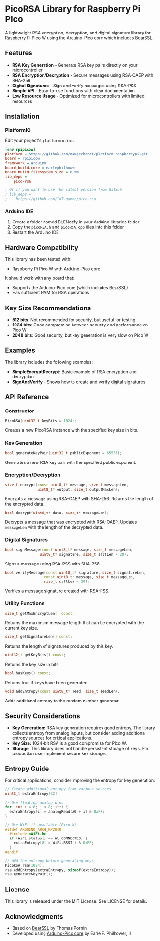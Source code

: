 # PicoRSA Library for Raspberry Pi Pico

A lightweight RSA encryption, decryption, and digital signature library for Raspberry Pi Pico W using the Arduino-Pico core which includes BearSSL.

## Features

- **RSA Key Generation** - Generate RSA key pairs directly on your microcontroller
- **RSA Encryption/Decryption** - Secure messages using RSA-OAEP with SHA-256
- **Digital Signatures** - Sign and verify messages using RSA-PSS
- **Simple API** - Easy-to-use functions with clear documentation
- **Low Resource Usage** - Optimized for microcontrollers with limited resources

## Installation

### PlatformIO

Edit your project's `platformio.ini`:

```ini
[env:rpipicow]
platform = https://github.com/maxgerhardt/platform-raspberrypi.git
board = rpipicow
framework = arduino
board_build.core = earlephilhower
board_build.filesystem_size = 0.5m
lib_deps =
    pico-rsa

; Or if you want to use the latest version from GitHub
; lib_deps =
;    https://github.com/IoT-gamer/pico-rsa
```

### Arduino IDE

1. Create a folder named BLENotify in your Arduino libraries folder
2. Copy the `picoRSA.h` and `picoRSA.cpp` files into this folder
3. Restart the Arduino IDE

## Hardware Compatibility

This library has been tested with:
- Raspberry Pi Pico W with Arduino-Pico core

It should work with any board that:
- Supports the Arduino-Pico core (which includes BearSSL)
- Has sufficient RAM for RSA operations

## Key Size Recommendations

- **512 bits**: Not recommended for security, but useful for testing
- **1024 bits**: Good compromise between security and performance on Pico W
- **2048 bits**: Good security, but key generation is very slow on Pico W

## Examples

The library includes the following examples:

- **SimpleEncryptDecrypt**: Basic example of RSA encryption and decryption
- **SignAndVerify** - Shows how to create and verify digital signatures

## API Reference

### Constructor

```cpp
PicoRSA(uint32_t keyBits = 1024);
```

Creates a new PicoRSA instance with the specified key size in bits.

### Key Generation

```cpp
bool generateKeyPair(uint32_t publicExponent = 65537);
```

Generates a new RSA key pair with the specified public exponent.

### Encryption/Decryption

```cpp
size_t encrypt(const uint8_t* message, size_t messageLen, 
               uint8_t* output, size_t outputMaxLen);
```

Encrypts a message using RSA-OAEP with SHA-256. Returns the length of the encrypted data.

```cpp
bool decrypt(uint8_t* data, size_t* messageLen);
```

Decrypts a message that was encrypted with RSA-OAEP. Updates `messageLen` with the length of the decrypted data.

### Digital Signatures

```cpp
bool signMessage(const uint8_t* message, size_t messageLen, 
                uint8_t* signature, size_t saltLen = 20);
```

Signs a message using RSA-PSS with SHA-256.

```cpp
bool verifyMessage(const uint8_t* signature, size_t signatureLen,
                  const uint8_t* message, size_t messageLen, 
                  size_t saltLen = 20);
```

Verifies a message signature created with RSA-PSS.

### Utility Functions

```cpp
size_t getMaxEncryptLen() const;
```

Returns the maximum message length that can be encrypted with the current key size.

```cpp
size_t getSignatureLen() const;
```

Returns the length of signatures produced by this key.

```cpp
uint32_t getKeyBits() const;
```

Returns the key size in bits.

```cpp
bool hasKeys() const;
```

Returns true if keys have been generated.

```cpp
void addEntropy(const uint8_t* seed, size_t seedLen);
```

Adds additional entropy to the random number generator.

## Security Considerations

- **Key Generation:** RSA key generation requires good entropy. The library collects entropy from analog inputs, but consider adding additional entropy sources for critical applications.
- **Key Size:** 1024-bit RSA is a good compromise for Pico W.
- **Storage:** This library does not handle persistent storage of keys. For production use, implement secure key storage.

## Entropy Guide

For critical applications, consider improving the entropy for key generation:

```cpp
// Create additional entropy from various sources
uint8_t extraEntropy[32];

// Use floating analog pins
for (int i = 0; i < 8; i++) {
  extraEntropy[i] = analogRead(A0 + i) & 0xFF;
}

// Use WiFi if available (Pico W)
#ifdef ARDUINO_ARCH_RP2040
  #include <WiFi.h>
  if (WiFi.status() == WL_CONNECTED) {
    extraEntropy[8] = WiFi.RSSI() & 0xFF;
  }
#endif

// Add the entropy before generating keys
PicoRSA rsa(1024);
rsa.addEntropy(extraEntropy, sizeof(extraEntropy));
rsa.generateKeyPair();
```

## License

This library is released under the MIT License. See LICENSE for details.

## Acknowledgments

- Based on [BearSSL](https://bearssl.org/) by Thomas Pornin
- Developed using [Arduino-Pico core](https://github.com/earlephilhower/arduino-pico) by Earle F. Philhower, III